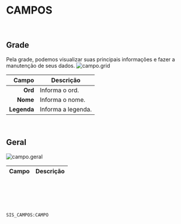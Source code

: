 # CAMPOS
<br>

## Grade
Pela grade, podemos visualizar suas principais informações e fazer a manutenção de seus dados.
![campo.grid](https://raw.githubusercontent.com/netforcews/docs-siscom/master/geral/imagens/campo.grid.png)

Campo | Descrição
--:|---
**Ord** | Informa o ord.
**Nome** | Informa o nome.
**Legenda** | Informa a legenda.
<br>

## Geral
![campo.geral](https://raw.githubusercontent.com/netforcews/docs-siscom/master/geral/imagens/campo.geral.png)

Campo | Descrição
--:|---
<br>
<br>
<br>
<br>

```SIS_CAMPOS:CAMPO```
